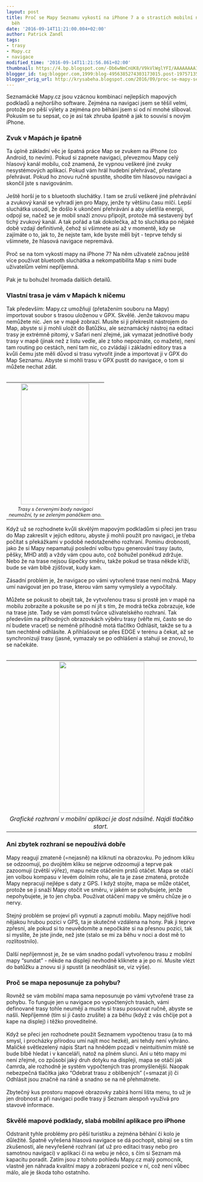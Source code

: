 ```yaml
---
layout: post
title: Proč se Mapy Seznamu vykostí na iPhone 7 a o strastích mobilní navigace pro
  běh
date: '2016-09-14T11:21:00.004+02:00'
author: Patrick Zandl
tags:
- trasy
- Mapy.cz
- navigace
modified_time: '2016-09-14T11:21:56.861+02:00'
thumbnail: https://4.bp.blogspot.com/-Db6wNmCnUK8/V9kVlWglYFI/AAAAAAAAInQ/aiYkAD1lSJQ2OOKLo0AtHF8aHPF10PGVgCLcB/s72-c/IMG_1226.PNG
blogger_id: tag:blogger.com,1999:blog-4956385274303173015.post-1975713519258868931
blogger_orig_url: http://krysabeha.blogspot.com/2016/09/proc-se-mapy-seznamu-vykosti-na-iphone.html
---
```


Seznamácké Mapy.cz jsou vzácnou kombinací nejlepších mapových podkladů a nejhoršího software. Zejména na navigaci jsem se těšil velmi, protože pro pěší výlety a zejména pro běhání jsem si od ní mnohé sliboval. Pokusím se tu sepsat, co je asi tak zhruba špatně a jak to souvisí s novým iPhone.<br /><a name='more'></a><h3>Zvuk v Mapách je špatně</h3><div><div>Ta úplně základní věc je špatná práce Map se zvukem na iPhone (co Android, to nevím). Pokud si zapnete navigaci, převezmou Mapy celý hlasový kanál mobilu, což znamená, že vypnou veškeré jiné zvuky nesystémových aplikací. Pokud vám hrál hudební přehrávač, přestane přehrávat. Pokud ho znovu ručně spustíte, shodíte tím hlasovou navigaci a skončil jste s navigováním. <br /><br />Ještě horší je to s bluetooth sluchátky. I tam se zruší veškeré jiné přehrávání a zvukový kanál se vyhradí jen pro Mapy, jenže ty většinu času mlčí. Lepší sluchátka usoudí, že došlo k ukončení přehrávání a aby ušetřila energii, odpojí se, načež se je mobil snaží znovu připojit, protože má sestavený byť tichý zvukový kanál. A tak pořád a tak dokolečka, až to sluchátka po nějaké době vzdají definitivně, čehož si všimnete asi až v momentě, kdy se zajímáte o to, jak to, že nejste tam, kde byste měli být - teprve tehdy si všimnete, že hlasová navigace nepremává. <br /><br />Proč se na tom vykostí mapy na iPhone 7? Na něm uživatelé začnou ještě více používat bluetooth sluchátka a nekompatibilita Map s nimi bude uživatelům velmi nepříjemná. <br /><br />Pak je tu bohužel hromada dalších detailů. <br /><h3>Vlastní trasa je vám v Mapách k ničemu</h3>Tak především: Mapy.cz umožňují (přetažením souboru na Mapy) importovat soubor s trasou uloženou v GPX. Skvělé. Jenže takovou mapu nemůžete nic. Jen se v mapě zobrazí. Musíte si ji překreslit nástrojem do Map, abyste si ji mohli uložit do Batůžku, ale seznamácký nástroj na editaci trasy je extrémně pitomý, v Safari není zřejmé, jak vymazat jednotlivé body trasy v mapě (jinak než z listu vedle, ale z toho nepoznáte, co mažete), není tam routing po cestách, není tam nic, co zvládají i základní editory tras a kvůli čemu jste měli důvod si trasu vytvořit jinde a importovat ji v GPX do Map Seznamu. Abyste si mohli trasu v GPX pustit do navigace, o tom si můžete nechat zdát. <br /><br /><table cellpadding="0" cellspacing="0" class="tr-caption-container" style="float: right; margin-left: 1em; text-align: right;"><tbody><tr><td style="text-align: center;"><a href="https://4.bp.blogspot.com/-Db6wNmCnUK8/V9kVlWglYFI/AAAAAAAAInQ/aiYkAD1lSJQ2OOKLo0AtHF8aHPF10PGVgCLcB/s1600/IMG_1226.PNG" imageanchor="1" style="clear: right; margin-bottom: 1em; margin-left: auto; margin-right: auto;"><img border="0" height="320" src="https://4.bp.blogspot.com/-Db6wNmCnUK8/V9kVlWglYFI/AAAAAAAAInQ/aiYkAD1lSJQ2OOKLo0AtHF8aHPF10PGVgCLcB/s320/IMG_1226.PNG" width="180" /></a></td></tr><tr><td class="tr-caption" style="font-size: 12.800000190734863px; text-align: center;"><i>Trasy s červenými body navigaci<br />neumožní, ty se zeleným panáčkem ano.</i></td></tr></tbody></table>Když už se rozhodnete kvůli skvělým mapovým podkladům si přeci jen trasu do Map zakreslit v jejich editoru, abyste ji mohli použít pro navigaci, je třeba počítat s překážkami v podobě nedotaženého rozhraní. Pominu drobnosti, jako že si Mapy nepamatují poslední volbu typu generování trasy (auto, pěšky, MHD atd) a vždy vám cpou auto, což bohužel poněkud zdržuje. Nebo že na trase nejsou šipečky směru, takže pokud se trasa někde kříží, bude se vám blbě zjišťovat, kudy kam.<br /><br />Zásadní problém je, že navigace po vámi vytvořené trase není možná. Mapy umí navigovat jen po trase, kterou vám samy vymyslely a vypočítaly.&nbsp;</div><div><br />Můžete se pokusit to obejít tak, že vytvořenou trasu si prostě jen v mapě na mobilu zobrazíte a pokusíte se po ní jít s tím, že modrá tečka zobrazuje, kde na trase jste. Tady se vám pomstí tvůrce uživatelského rozhraní. Tak především na příhodných obrazovkách výběru trasy (věřte mi, často se do ní budete vracet) se neméně příhodně motá tlačítko Odhlásit, takže se tu a tam nechtěně odhlásíte. A přihlašovat se přes EDGE v terénu a čekat, až se synchronizují trasy (jasně, vymazaly se po odhlášení a stahují se znovu), to se načekáte.&nbsp;</div><div><br /></div><table align="center" cellpadding="0" cellspacing="0" class="tr-caption-container" style="margin-left: auto; margin-right: auto; text-align: center;"><tbody><tr><td style="text-align: center;"><a href="https://4.bp.blogspot.com/-5F_qcbChrDo/V9kVlq02OII/AAAAAAAAInU/acCFhJmQblc8ZLd1onlyzP5Zw08EI_G6QCEw/s1600/IMG_1227.PNG" imageanchor="1" style="margin-left: auto; margin-right: auto;"><img border="0" height="400" src="https://4.bp.blogspot.com/-5F_qcbChrDo/V9kVlq02OII/AAAAAAAAInU/acCFhJmQblc8ZLd1onlyzP5Zw08EI_G6QCEw/s400/IMG_1227.PNG" width="225" /></a></td></tr><tr><td class="tr-caption" style="text-align: center;"><i>Grafické rozhraní v mobilní aplikaci je dost násilné. Najdi tlačítko start.&nbsp;</i></td></tr></tbody></table><h3>Ani zbytek rozhraní se nepoužívá dobře</h3><div>Mapy reagují zmateně (=nejasně) na kliknutí na obrazovku. Po jednom kliku se odzoomují, po dvojitém kliku se nejprve odzoomují a teprve pak zazoomují (zvětší výřez), mapu nelze otáčením prstů otáčet. Mapa se otáčí jen volbou kompasu v levém dolním rohu, ale ta je zase zmatená, protože Mapy nepracují nejlépe s daty z GPS. I když stojíte, mapa se může otáčet, protože se ji snaží Mapy otočit ve směru, v jakém se pohybujete, jenže nepohybujete, je to jen chyba. Používat otáčení mapy ve směru chůze je o nervy. <br /><br />Stejný problém se projeví při vypnutí a zapnutí mobilu. Mapy nejdříve hodí nějakou hrubou pozici v GPS, ta je skutečné vzdálena na hony. Pak ji teprve zpřesní, ale pokud si to neuvědomíte a nepočkáte si na přesnou pozici, tak si myslíte, že jste jinde, než jste (stalo se mi za běhu v noci a dost mě to rozlítostnilo). <br /><br />Další nepříjemnost je, že se vám snadno podaří vytvořenou trasu z mobilní mapy “sundat” - někde na displeji nevhodně kliknete a je po ní. Musíte vlézt do batůžku a znovu si ji spustit (a neodhlásit se, viz výše).&nbsp;</div><div><h3>Proč se mapa neposunuje za pohybu?</h3>Rovněž se vám mobilní mapa sama neposunuje po vámi vytvořené trase za pohybu. To funguje jen u navigace po vypočtených trasách, vámi definované trasy tohle neumějí a musíte si trasu posouvat ručně, abyste se našli. Nepříjemné (tím si ji často zrušíte) a za běhu (když z vás chčije pot a kape na displej) i těžko proveditelné. <br /><br />Když se přeci jen rozhodnete použít Seznamem vypočtenou trasu (a to má smysl, i procházky přírodou umí najít moc hezké), ani tehdy není vyhráno. Maličké světlezelený nápis Start na hnědém pozadí v neintuitivním místě se bude blbě hledat i v kanceláři, natož na plném slunci. Ani u této mapy mi není zřejmé, co způsobí jaký druh dotyku na displeji, mapa se otáčí jak čamrda, ale rozhodně je systém vypočtených tras promyšlenější. Naopak nebezpečná tlačítka jako “Odebrat trasu z oblíbených” (=smazat ji) či Odhlásit jsou značně na ráně a snadno se na ně přehmátnete. <br /><br />Zbytečný kus prostoru mapové obrazovky zabírá horní lišta menu, to už je jen drobnost a při navigaci podle trasy ji Seznam alespoň využívá pro stavové informace.&nbsp;</div><div><h3>Skvělé mapové podklady, slabá mobilní aplikace pro iPhone</h3>Odstranit tyhle problémy pro pěší turistiku a zejména běhání či kolo je důležité. Špatně vyřešená hlasová navigace se dá pochopit, sbírají se s tím zkušenosti, ale nevyřešené rozhraní (ať už pro editaci trasy nebo pro samotnou navigaci) v aplikaci či na webu je něco, s čím si Seznam má kapacitu poradit. Zatím jsou z tohoto pohledu Mapy.cz malý pomocník, vlastně jen náhrada kvalitní mapy a zobrazení pozice v ní, což není vůbec málo, ale je škoda toho ostatního. <br /><br /><br /><br /><br /><br /><br /></div></div>